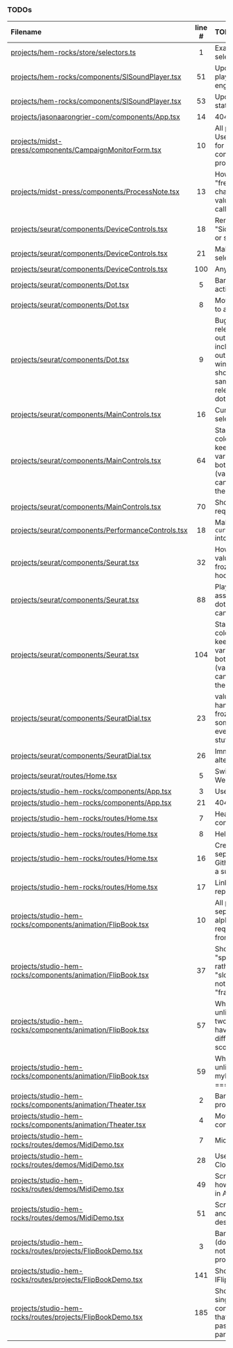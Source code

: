 ### TODOs
| Filename | line # | TODO
|:------|:------:|:------
| [projects/hem-rocks/store/selectors.ts](projects/hem-rocks/store/selectors.ts#L1) | 1 | Example selector
| [projects/hem-rocks/components/SlSoundPlayer.tsx](projects/hem-rocks/components/SlSoundPlayer.tsx#L51) | 51 | Update the playback engine
| [projects/hem-rocks/components/SlSoundPlayer.tsx](projects/hem-rocks/components/SlSoundPlayer.tsx#L53) | 53 | Update the state
| [projects/jasonaarongrier-com/components/App.tsx](projects/jasonaarongrier-com/components/App.tsx#L14) | 14 | 404 page
| [projects/midst-press/components/CampaignMonitorForm.tsx](projects/midst-press/components/CampaignMonitorForm.tsx#L10) | 10 | All projects: Use line breaks for all component props
| [projects/midst-press/components/ProcessNote.tsx](projects/midst-press/components/ProcessNote.tsx#L13) | 13 | How not to "freeze in" changing state values in event callbacks?
| [projects/seurat/components/DeviceControls.tsx](projects/seurat/components/DeviceControls.tsx#L18) | 18 | Rename to "SideButtons" or sth
| [projects/seurat/components/DeviceControls.tsx](projects/seurat/components/DeviceControls.tsx#L21) | 21 | Make into a selector
| [projects/seurat/components/DeviceControls.tsx](projects/seurat/components/DeviceControls.tsx#L100) | 100 | Any??
| [projects/seurat/components/Dot.tsx](projects/seurat/components/Dot.tsx#L5) | 5 | Barrelise actions
| [projects/seurat/components/Dot.tsx](projects/seurat/components/Dot.tsx#L8) | 8 | Move handlers to a helper file
| [projects/seurat/components/Dot.tsx](projects/seurat/components/Dot.tsx#L9) | 9 | Bug when releasing outside a dot including outside the window; should be the same as releasing on a dot
| [projects/seurat/components/MainControls.tsx](projects/seurat/components/MainControls.tsx#L16) | 16 | Current canvas selector
| [projects/seurat/components/MainControls.tsx](projects/seurat/components/MainControls.tsx#L64) | 64 | Standardize colors by keeping color vars in a place both TS and (vanilla) CSS can access them
| [projects/seurat/components/MainControls.tsx](projects/seurat/components/MainControls.tsx#L70) | 70 | Should not be required
| [projects/seurat/components/PerformanceControls.tsx](projects/seurat/components/PerformanceControls.tsx#L18) | 18 | Make `currentCanvas` into a selector
| [projects/seurat/components/Seurat.tsx](projects/seurat/components/Seurat.tsx#L32) | 32 | How to prevent values getting frozen into a hook??
| [projects/seurat/components/Seurat.tsx](projects/seurat/components/Seurat.tsx#L88) | 88 | Play the sound assigned to the dot, not the canvas' sound
| [projects/seurat/components/Seurat.tsx](projects/seurat/components/Seurat.tsx#L104) | 104 | Standardize colors by keeping color vars in a place both TS and (vanilla) CSS can access them
| [projects/seurat/components/SeuratDial.tsx](projects/seurat/components/SeuratDial.tsx#L23) | 23 | values in these handlers are frozen by some DOM event handler stuff in Nexus
| [projects/seurat/components/SeuratDial.tsx](projects/seurat/components/SeuratDial.tsx#L26) | 26 | Immediately alter playback
| [projects/seurat/routes/Home.tsx](projects/seurat/routes/Home.tsx#L5) | 5 | Switch to Webpack
| [projects/studio-hem-rocks/components/App.tsx](projects/studio-hem-rocks/components/App.tsx#L3) | 3 | Use barrel files
| [projects/studio-hem-rocks/components/App.tsx](projects/studio-hem-rocks/components/App.tsx#L21) | 21 | 404 page
| [projects/studio-hem-rocks/routes/Home.tsx](projects/studio-hem-rocks/routes/Home.tsx#L7) | 7 | Header/Footer components
| [projects/studio-hem-rocks/routes/Home.tsx](projects/studio-hem-rocks/routes/Home.tsx#L8) | 8 | Helmet here
| [projects/studio-hem-rocks/routes/Home.tsx](projects/studio-hem-rocks/routes/Home.tsx#L16) | 16 | Create a separate public Github repo as a submodule
| [projects/studio-hem-rocks/routes/Home.tsx](projects/studio-hem-rocks/routes/Home.tsx#L17) | 17 | Link to Github repo
| [projects/studio-hem-rocks/components/animation/FlipBook.tsx](projects/studio-hem-rocks/components/animation/FlipBook.tsx#L10) | 10 | All projects, separate alphabetized required props from optionals
| [projects/studio-hem-rocks/components/animation/FlipBook.tsx](projects/studio-hem-rocks/components/animation/FlipBook.tsx#L37) | 37 | Should be "speed" ––or rather, "slowness"–– not "frameRate"
| [projects/studio-hem-rocks/components/animation/FlipBook.tsx](projects/studio-hem-rocks/components/animation/FlipBook.tsx#L57) | 57 | What if ––unlikely, but–– two frames have the same difference score??
| [projects/studio-hem-rocks/components/animation/FlipBook.tsx](projects/studio-hem-rocks/components/animation/FlipBook.tsx#L59) | 59 | What if ––unlikely, but–– myDiffIndex === -1??
| [projects/studio-hem-rocks/components/animation/Theater.tsx](projects/studio-hem-rocks/components/animation/Theater.tsx#L2) | 2 | Barrel file (all projects)
| [projects/studio-hem-rocks/components/animation/Theater.tsx](projects/studio-hem-rocks/components/animation/Theater.tsx#L4) | 4 | Move to common
| [projects/studio-hem-rocks/routes/demos/MidiDemo.tsx](projects/studio-hem-rocks/routes/demos/MidiDemo.tsx#L7) | 7 | Midi class
| [projects/studio-hem-rocks/routes/demos/MidiDemo.tsx](projects/studio-hem-rocks/routes/demos/MidiDemo.tsx#L28) | 28 | Use ClockDivider
| [projects/studio-hem-rocks/routes/demos/MidiDemo.tsx](projects/studio-hem-rocks/routes/demos/MidiDemo.tsx#L49) | 49 | Screenshot of how to do this in Ableton Live
| [projects/studio-hem-rocks/routes/demos/MidiDemo.tsx](projects/studio-hem-rocks/routes/demos/MidiDemo.tsx#L51) | 51 | Screenshot and better description
| [projects/studio-hem-rocks/routes/projects/FlipBookDemo.tsx](projects/studio-hem-rocks/routes/projects/FlipBookDemo.tsx#L3) | 3 | Barrel file (done here, but not in all projects)
| [projects/studio-hem-rocks/routes/projects/FlipBookDemo.tsx](projects/studio-hem-rocks/routes/projects/FlipBookDemo.tsx#L141) | 141 | Should this be IFlipBookSpec?
| [projects/studio-hem-rocks/routes/projects/FlipBookDemo.tsx](projects/studio-hem-rocks/routes/projects/FlipBookDemo.tsx#L185) | 185 | Should be a single component that gets passed route params
